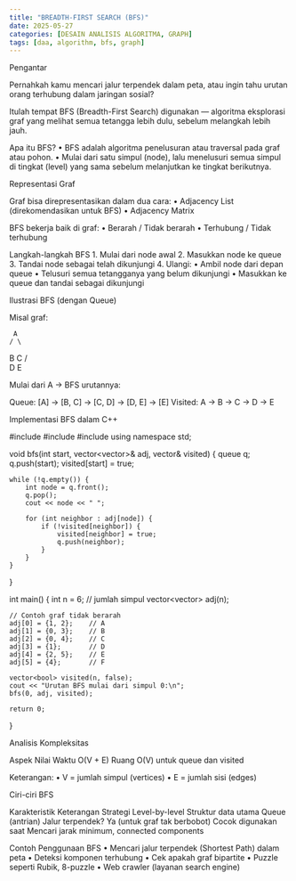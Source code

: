 ```yaml
---
title: "BREADTH-FIRST SEARCH (BFS)"
date: 2025-05-27
categories: [DESAIN ANALISIS ALGORITMA, GRAPH]
tags: [daa, algorithm, bfs, graph]
---
```

Pengantar

Pernahkah kamu mencari jalur terpendek dalam peta, atau ingin tahu urutan orang terhubung dalam jaringan sosial?

Itulah tempat BFS (Breadth-First Search) digunakan — algoritma eksplorasi graf yang melihat semua tetangga lebih dulu, sebelum melangkah lebih jauh.

Apa itu BFS?
	•	BFS adalah algoritma penelusuran atau traversal pada graf atau pohon.
	•	Mulai dari satu simpul (node), lalu menelusuri semua simpul di tingkat (level) yang sama sebelum melanjutkan ke tingkat berikutnya.

Representasi Graf

Graf bisa direpresentasikan dalam dua cara:
	•	Adjacency List (direkomendasikan untuk BFS)
	•	Adjacency Matrix

BFS bekerja baik di graf:
	•	Berarah / Tidak berarah
	•	Terhubung / Tidak terhubung

Langkah-langkah BFS
	1.	Mulai dari node awal
	2.	Masukkan node ke queue
	3.	Tandai node sebagai telah dikunjungi
	4.	Ulangi:
	•	Ambil node dari depan queue
	•	Telusuri semua tetangganya yang belum dikunjungi
	•	Masukkan ke queue dan tandai sebagai dikunjungi

Ilustrasi BFS (dengan Queue)

Misal graf:

     A
    / \
   B   C
  /     \
 D       E

Mulai dari A → BFS urutannya:

Queue: [A] → [B, C] → [C, D] → [D, E] → [E]
Visited: A → B → C → D → E

Implementasi BFS dalam C++

#include <iostream>
#include <vector>
#include <queue>
using namespace std;

void bfs(int start, vector<vector<int>>& adj, vector<bool>& visited) {
    queue<int> q;
    q.push(start);
    visited[start] = true;

    while (!q.empty()) {
        int node = q.front();
        q.pop();
        cout << node << " ";

        for (int neighbor : adj[node]) {
            if (!visited[neighbor]) {
                visited[neighbor] = true;
                q.push(neighbor);
            }
        }
    }
}

int main() {
    int n = 6; // jumlah simpul
    vector<vector<int>> adj(n);

    // Contoh graf tidak berarah
    adj[0] = {1, 2};    // A
    adj[1] = {0, 3};    // B
    adj[2] = {0, 4};    // C
    adj[3] = {1};       // D
    adj[4] = {2, 5};    // E
    adj[5] = {4};       // F

    vector<bool> visited(n, false);
    cout << "Urutan BFS mulai dari simpul 0:\n";
    bfs(0, adj, visited);

    return 0;
}

Analisis Kompleksitas

Aspek	Nilai
Waktu	O(V + E)
Ruang	O(V) untuk queue dan visited

Keterangan:
	•	V = jumlah simpul (vertices)
	•	E = jumlah sisi (edges)

Ciri-ciri BFS

Karakteristik	Keterangan
Strategi	Level-by-level
Struktur data utama	Queue (antrian)
Jalur terpendek?	Ya (untuk graf tak berbobot)
Cocok digunakan saat	Mencari jarak minimum, connected components

Contoh Penggunaan BFS
	•	Mencari jalur terpendek (Shortest Path) dalam peta
	•	Deteksi komponen terhubung
	•	Cek apakah graf bipartite
	•	Puzzle seperti Rubik, 8-puzzle
	•	Web crawler (layanan search engine)



